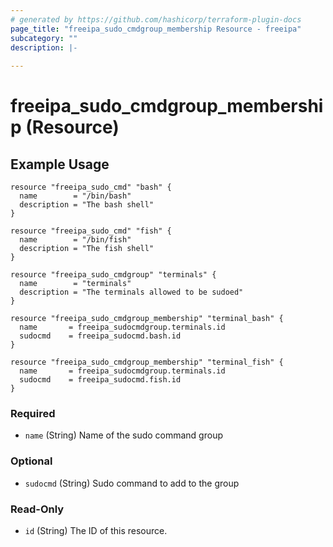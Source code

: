 ```yaml
---
# generated by https://github.com/hashicorp/terraform-plugin-docs
page_title: "freeipa_sudo_cmdgroup_membership Resource - freeipa"
subcategory: ""
description: |-
  
---
```


# freeipa_sudo_cmdgroup_membership (Resource)





<!-- schema generated by tfplugindocs -->
## Example Usage
```hcl
resource "freeipa_sudo_cmd" "bash" {
  name        = "/bin/bash"
  description = "The bash shell"
}

resource "freeipa_sudo_cmd" "fish" {
  name        = "/bin/fish"
  description = "The fish shell"
}

resource "freeipa_sudo_cmdgroup" "terminals" {
  name        = "terminals"
  description = "The terminals allowed to be sudoed"
}

resource "freeipa_sudo_cmdgroup_membership" "terminal_bash" {
  name       = freeipa_sudocmdgroup.terminals.id
  sudocmd    = freeipa_sudocmd.bash.id
}

resource "freeipa_sudo_cmdgroup_membership" "terminal_fish" {
  name       = freeipa_sudocmdgroup.terminals.id
  sudocmd    = freeipa_sudocmd.fish.id
}
```

### Required

- `name` (String) Name of the sudo command group

### Optional

- `sudocmd` (String) Sudo command to add to the group

### Read-Only

- `id` (String) The ID of this resource.


